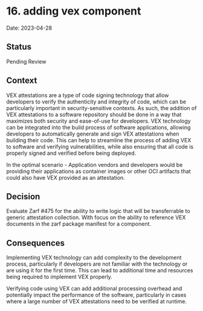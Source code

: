# 16. adding vex component

Date: 2023-04-28

## Status

Pending Review

## Context

VEX attestations are a type of code signing technology that allow developers to verify the authenticity and integrity of code, which can be particularly important in security-sensitive contexts. As such, the addition of VEX attestations to a software repository should be done in a way that maximizes both security and ease-of-use for developers.  VEX technology can be integrated into the build process of software applications, allowing developers to automatically generate and sign VEX attestations when building their code. This can help to streamline the process of adding VEX to software and verifying vulnerabilities, while also ensuring that all code is properly signed and verified before being deployed.

In the optimal scenario - Application vendors and developers would be providing their applications as container images or other OCI artifacts that could also have VEX provided as an attestation.

## Decision

Evaluate Zarf #475 for the ability to write logic that will be transferrable to generic attestation collection.  With focus on the ability to reference VEX documents in the zarf package manifest for a component.

## Consequences

Implementing VEX technology can add complexity to the development process, particularly if developers are not familiar with the technology or are using it for the first time. This can lead to additional time and resources being required to implement VEX properly.

Verifying code using VEX can add additional processing overhead and potentially impact the performance of the software, particularly in cases where a large number of VEX attestations need to be verified at runtime.